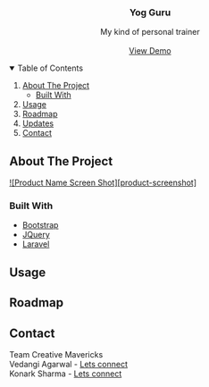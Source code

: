<p align="center">
<!--   
  <a href="https://github.com/othneildrew/Best-README-Template">
    <img src="images/logo.png" alt="Logo" width="80" height="80">
  </a>
 -->
  <h3 align="center">Yog Guru</h3>

  <p align="center">
    My kind of personal trainer
    <br />
    <br />
    <a href="https://youtu.be/n28u-HE7or4">View Demo</a>
  </p>
</p>



<!-- TABLE OF CONTENTS -->
<details open="open">
  <summary>Table of Contents</summary>
  <ol>
    <li>
      <a href="#about-the-project">About The Project</a>
      <ul>
        <li><a href="#built-with">Built With</a></li>
      </ul>
    </li>
    <li><a href="#usage">Usage</a></li>
    <li><a href="#roadmap">Roadmap</a></li>
    <li><a href="#updates">Updates</a></li>
    <li><a href="#contact">Contact</a></li>
<!--     <li><a href="#acknowledgements">Acknowledgements</a></li> -->
  </ol>
</details>



<!-- ABOUT THE PROJECT -->
## About The Project

[![Product Name Screen Shot][product-screenshot]](https://example.com)




### Built With

* [Bootstrap](https://getbootstrap.com)
* [JQuery](https://jquery.com)
* [Laravel](https://laravel.com)


<!-- USAGE EXAMPLES -->
## Usage




<!-- ROADMAP -->
## Roadmap




<!-- CONTACT -->
## Contact

Team Creative Mavericks
</br>
Vedangi Agarwal - [Lets connect](https://www.linkedin.com/in/vedangi-agarwal-4a39809a/)
</br>
Konark Sharma - [Lets connect](https://www.linkedin.com/in/vedangi-agarwal-4a39809a/)
